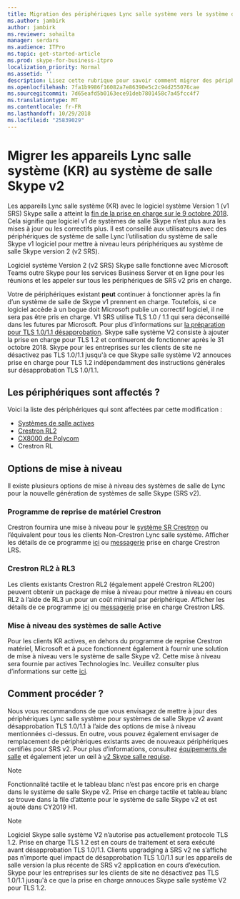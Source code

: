 ```yaml
---
title: Migration des périphériques Lync salle système vers le système de salle Skype version 2
ms.author: jambirk
author: jambirk
ms.reviewer: sohailta
manager: serdars
ms.audience: ITPro
ms.topic: get-started-article
ms.prod: skype-for-business-itpro
localization_priority: Normal
ms.assetid: ''
description: Lisez cette rubrique pour savoir comment migrer des périphériques de système de salle de Lync pour utiliser le système de salle Skype v2 logiciel.
ms.openlocfilehash: 7fa1b9986f16082a7e86390e5c2c94d255076cae
ms.sourcegitcommit: 7d65eafd5b0163ece91deb7801458c7a45fcc4f7
ms.translationtype: MT
ms.contentlocale: fr-FR
ms.lasthandoff: 10/29/2018
ms.locfileid: "25839029"
---
```

# <a name="migrate-lync-room-system-lrs-devices-to-skype-room-system-v2"></a>Migrer les appareils Lync salle système (KR) au système de salle Skype v2 
Les appareils Lync salle système (KR) avec le logiciel système Version 1 (v1 SRS) Skype salle a atteint la [fin de la prise en charge sur le 9 octobre 2018](https://support.microsoft.com/en-us/help/4043450/products-reaching-end-of-support-for-2018). Cela signifie que logiciel v1 de systèmes de salle Skype n’est plus aura les mises à jour ou les correctifs plus. Il est conseillé aux utilisateurs avec des périphériques de système de salle Lync l’utilisation du système de salle Skype v1 logiciel pour mettre à niveau leurs périphériques au système de salle Skype version 2 (v2 SRS).

Logiciel système Version 2 (v2 SRS) Skype salle fonctionne avec Microsoft Teams outre Skype pour les services Business Server et en ligne pour les réunions et les appeler sur tous les périphériques de SRS v2 pris en charge.

Votre de périphériques existant **peut** continuer à fonctionner après la fin d’un système de salle de Skype v1 prennent en charge. Toutefois, si ce logiciel accède à un bogue doit Microsoft publie un correctif logiciel, il ne sera pas être pris en charge. V1 SRS utilise TLS 1.0 / 1.1 qui sera déconseillé dans les futures par Microsoft. Pour plus d’informations sur [la préparation pour TLS 1.0/1.1 désapprobation](https://techcommunity.microsoft.com/t5/Skype-for-Business-Blog/Preparing-for-TLS-1-0-1-1-Deprecation-O365-Skype-for-Business/bc-p/223608). Skype salle système V2 consiste à ajouter la prise en charge pour TLS 1.2 et continueront de fonctionner après le 31 octobre 2018. Skype pour les entreprises sur les clients de site ne désactivez pas TLS 1.0/1.1 jusqu'à ce que Skype salle système V2 annouces prise en charge pour TLS 1.2 indépendamment des instructions générales sur désapprobation TLS 1.0/1.1.

## <a name="which-devices-are-affected"></a>Les périphériques sont affectés ?
Voici la liste des périphériques qui sont affectées par cette modification :
- [Systèmes de salle actives](https://support.smarttech.com/en/hardware/room-systems-skype)
- [Crestron RL2](https://www.crestron.com/en-US/Products/Featured-Solutions/Crestron-RL-2)
- [CX8000 de Polycom](http://www.polycom.com/products-services/products-for-microsoft/skype-for-business/cx8000.html)
- Crestron RL

## <a name="upgrade-options"></a>Options de mise à niveau
Il existe plusieurs options de mise à niveau des systèmes de salle de Lync pour la nouvelle génération de systèmes de salle Skype (SRS v2).

### <a name="crestron-hardware-trade-in-program"></a>Programme de reprise de matériel Crestron
Crestron fournira une mise à niveau pour le [système SR Crestron](https://www.crestron.com/en-us/products/featured-solutions/crestron-sr) ou l’équivalent pour tous les clients Non-Crestron Lync salle système. Afficher les détails de ce programme [ici](https://support.crestron.com/app/answers/answer_view/a_id/1000220) ou <!-- For details, --> [messagerie](mailto:lrsupgrade@crestron.com) prise en charge Crestron LRS.  


### <a name="crestron-rl2-to-rl3"></a>Crestron RL2 à RL3
Les clients existants Crestron RL2 (également appelé Crestron RL200) peuvent obtenir un package de mise à niveau pour mettre à niveau en cours RL2 à l’aide de RL3 un pour un coût minimal par périphérique. Afficher les détails de ce programme [ici](https://support.crestron.com/app/answers/answer_view/a_id/1000220) ou <!-- For details, --> [messagerie](mailto:lrsupgrade@crestron.com) prise en charge Crestron LRS.  


### <a name="smart-room-systems-upgrade"></a>Mise à niveau des systèmes de salle Active 
Pour les clients KR actives, en dehors du programme de reprise Crestron matériel, Microsoft et à puce fonctionnent également à fournir une solution de mise à niveau vers le système de salle Skype v2. Cette mise à niveau sera fournie par actives Technologies Inc. Veuillez consulter plus d’informations sur cette [ici](https://support.smarttech.com/docs/hardware/room-systems-skype/srs-skype-v2/en/about/default.cshtml).

<!--  
For later 
### Do-It-Yourself
A Do-It-Yourself option is also available for customers with upgrade to Windows 10 and Skype Room Systems v2 software. Windows 10 Enterprise Licenses are available through [approved resellers](https://www.microsoft.com/en-us/Licensing/how-to-buy/how-to-buy.aspx) and Skype Room System V2 software will be available through this guide. 
 
  
To use this option however, customers must additionaly buy a [Logitech Screen Share](https://www.logitech.com/en-us/product/screen-share) adapter. Microsoft will provide instructions on how to use this adapter with Skype Room System v2 software. 


Look for upgrade instructions on this page shortly. 
  
### Summary of upgrade options
This table lists summary of all available options for existing LRS devices:
<!--  For later 
| Upgrade Option | SMART Room Systems | Crestron RL2 | Polycom CX8000 | Crestron RL |
|:--- |:--- |:--- |:--- |:--- |
|**Crestron hardware </br>Trade-in program**|Available|Available|Available|Available|
|**Crestron RL3**|Not Available|Available|Not Available|Not Available|
|**Do-It-Yourself**|Available|Not Available|Not Available|Not Available|
| | | | | |
-->

## <a name="what-should-you-do"></a>Comment procéder ?
Nous vous recommandons de que vous envisagez de mettre à jour des périphériques Lync salle système pour systèmes de salle Skype v2 avant désapprobation TLS 1.0/1.1 à l’aide des options de mise à niveau mentionnées ci-dessus. En outre, vous pouvez également envisager de remplacement de périphériques existants avec de nouveaux périphériques certifiés pour SRS v2. Pour plus d’informations, consultez [équipements de salle](https://aka.ms/roomdevices) et également jeter un œil à [v2 Skype salle requise](https://docs.microsoft.com/skypeforbusiness/plan-your-deployment/clients-and-devices/requirements).  

> [!NOTE]
> Fonctionnalité tactile et le tableau blanc n’est pas encore pris en charge dans le système de salle Skype v2. Prise en charge tactile et tableau blanc se trouve dans la file d’attente pour le système de salle Skype v2 et est ajouté dans CY2019 H1.

> [!NOTE]
> Logiciel Skype salle système V2 n’autorise pas actuellement protocole TLS 1.2. Prise en charge TLS 1.2 est en cours de traitement et sera exécuté avant désapprobation TLS 1.0/1.1. Clients upgradging à SRS v2 ne s’affiche pas n’importe quel impact de désapprobation TLS 1.0/1.1 sur les appareils de salle version la plus récente de SRS v2 application en cours d’exécution. Skype pour les entreprises sur les clients de site ne désactivez pas TLS 1.0/1.1 jusqu'à ce que la prise en charge annouces Skype salle système V2 pour TLS 1.2. 
